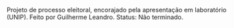 Projeto de processo eleitoral, encorajado pela apresentação em laboratório (UNIP). 
Feito por Guilherme Leandro. 
Status: Não terminado.
